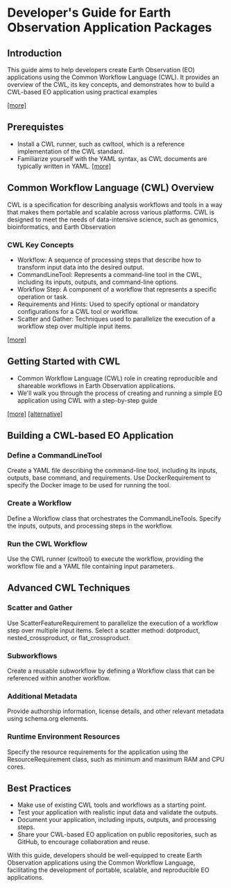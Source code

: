 # Developer's Guide for Earth Observation Application Packages

## Introduction
This guide aims to help developers create Earth Observation (EO) applications using the Common Workflow Language (CWL). It provides an overview of the CWL, its key concepts, and demonstrates how to build a CWL-based EO application using practical examples 

[[more]](./INTRO.md)

## Prerequistes 
 * Install a CWL runner, such as cwltool, which is a reference implementation of the CWL standard.
 * Familiarize yourself with the YAML syntax, as CWL documents are typically written in YAML.
[[more]](./INSTALL.md)

## Common Workflow Language (CWL) Overview
CWL is a specification for describing analysis workflows and tools in a way that makes them portable and scalable across various platforms. CWL is designed to meet the needs of data-intensive science, such as genomics, bioinformatics, and Earth Observation  


### CWL Key Concepts

 * Workflow: A sequence of processing steps that describe how to transform input data into the desired output.
 * CommandLineTool: Represents a command-line tool in the CWL, including its inputs, outputs, and command-line options.
 * Workflow Step: A component of a workflow that represents a specific operation or task.
 * Requirements and Hints: Used to specify optional or mandatory configurations for a CWL tool or workflow.
 * Scatter and Gather: Techniques used to parallelize the execution of a workflow step over multiple input items.
 
[[more]](./CWL.md)

## Getting Started with CWL

 * Common Workflow Language (CWL) role in creating reproducible and shareable workflows in Earth Observation applications.
 * We'll walk you through the process of creating and running a simple EO application using CWL with a step-by-step guide
 
[[more]](./START.md) [[alternative]](./START2.md)

 
## Building a CWL-based EO Application
### Define a CommandLineTool
Create a YAML file describing the command-line tool, including its inputs, outputs, base command, and requirements.
Use DockerRequirement to specify the Docker image to be used for running the tool.

### Create a Workflow
Define a Workflow class that orchestrates the CommandLineTools.
Specify the inputs, outputs, and processing steps in the workflow.

### Run the CWL Workflow

Use the CWL runner (cwltool) to execute the workflow, providing the workflow file and a YAML file containing input parameters.

## Advanced CWL Techniques
### Scatter and Gather
Use ScatterFeatureRequirement to parallelize the execution of a workflow step over multiple input items.
Select a scatter method: dotproduct, nested_crossproduct, or flat_crossproduct.

### Subworkflows
Create a reusable subworkflow by defining a Workflow class that can be referenced within another workflow.

### Additional Metadata

Provide authorship information, license details, and other relevant metadata using schema.org elements.

### Runtime Environment Resources

Specify the resource requirements for the application using the ResourceRequirement class, such as minimum and maximum RAM and CPU cores.

## Best Practices

 * Make use of existing CWL tools and workflows as a starting point.
 * Test your application with realistic input data and validate the outputs.
 * Document your application, including inputs, outputs, and processing steps.
 * Share your CWL-based EO application on public repositories, such as GitHub, to encourage collaboration and reuse.

With this guide, developers should be well-equipped to create Earth Observation applications using the Common Workflow Language, facilitating the development of portable, scalable, and reproducible EO applications.

